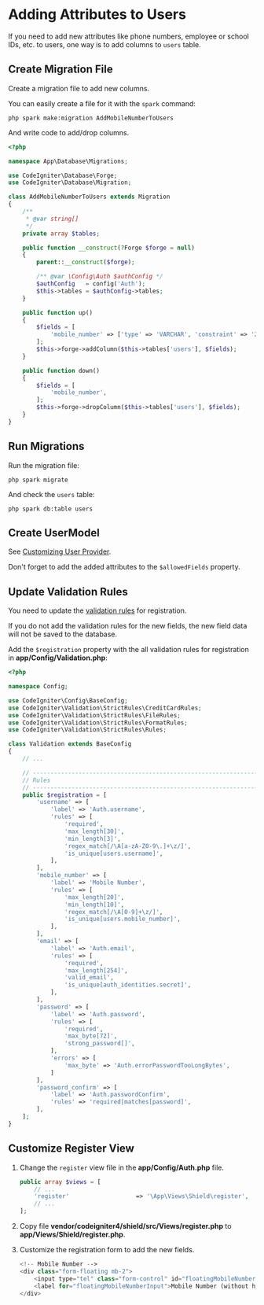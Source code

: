 # Adding Attributes to Users

If you need to add new attributes like phone numbers, employee or school IDs, etc.
to users, one way is to add columns to `users` table.

## Create Migration File

Create a migration file to add new columns.

You can easily create a file for it with the `spark` command:
```console
php spark make:migration AddMobileNumberToUsers
```

And write code to add/drop columns.

```php
<?php

namespace App\Database\Migrations;

use CodeIgniter\Database\Forge;
use CodeIgniter\Database\Migration;

class AddMobileNumberToUsers extends Migration
{
    /**
     * @var string[]
     */
    private array $tables;

    public function __construct(?Forge $forge = null)
    {
        parent::__construct($forge);

        /** @var \Config\Auth $authConfig */
        $authConfig   = config('Auth');
        $this->tables = $authConfig->tables;
    }

    public function up()
    {
        $fields = [
            'mobile_number' => ['type' => 'VARCHAR', 'constraint' => '20', 'null' => true],
        ];
        $this->forge->addColumn($this->tables['users'], $fields);
    }

    public function down()
    {
        $fields = [
            'mobile_number',
        ];
        $this->forge->dropColumn($this->tables['users'], $fields);
    }
}
```

## Run Migrations

Run the migration file:

```console
php spark migrate
```

And check the `users` table:

```console
php spark db:table users
```

## Create UserModel

See [Customizing User Provider](./user_provider.md).

Don't forget to add the added attributes to the `$allowedFields` property.

## Update Validation Rules

You need to update the [validation rules](./validation_rules.md) for registration.

If you do not add the validation rules for the new fields, the new field data will
not be saved to the database.

Add the `$registration` property with the all validation rules for registration
in **app/Config/Validation.php**:

```php
<?php

namespace Config;

use CodeIgniter\Config\BaseConfig;
use CodeIgniter\Validation\StrictRules\CreditCardRules;
use CodeIgniter\Validation\StrictRules\FileRules;
use CodeIgniter\Validation\StrictRules\FormatRules;
use CodeIgniter\Validation\StrictRules\Rules;

class Validation extends BaseConfig
{
    // ...

    // --------------------------------------------------------------------
    // Rules
    // --------------------------------------------------------------------
    public $registration = [
        'username' => [
            'label' => 'Auth.username',
            'rules' => [
                'required',
                'max_length[30]',
                'min_length[3]',
                'regex_match[/\A[a-zA-Z0-9\.]+\z/]',
                'is_unique[users.username]',
            ],
        ],
        'mobile_number' => [
            'label' => 'Mobile Number',
            'rules' => [
                'max_length[20]',
                'min_length[10]',
                'regex_match[/\A[0-9]+\z/]',
                'is_unique[users.mobile_number]',
            ],
        ],
        'email' => [
            'label' => 'Auth.email',
            'rules' => [
                'required',
                'max_length[254]',
                'valid_email',
                'is_unique[auth_identities.secret]',
            ],
        ],
        'password' => [
            'label' => 'Auth.password',
            'rules' => [
                'required',
                'max_byte[72]',
                'strong_password[]',
            ],
            'errors' => [
                'max_byte' => 'Auth.errorPasswordTooLongBytes',
            ]
        ],
        'password_confirm' => [
            'label' => 'Auth.passwordConfirm',
            'rules' => 'required|matches[password]',
        ],
    ];
}
```

## Customize Register View

1. Change the `register` view file in the **app/Config/Auth.php** file.

    ```php
    public array $views = [
        // ...
        'register'                   => '\App\Views\Shield\register',
        // ...
    ];
    ```

2. Copy file **vendor/codeigniter4/shield/src/Views/register.php** to **app/Views/Shield/register.php**.
3. Customize the registration form to add the new fields.

    ```php
    <!-- Mobile Number -->
    <div class="form-floating mb-2">
        <input type="tel" class="form-control" id="floatingMobileNumberInput" name="mobile_number" autocomplete="tel" placeholder="Mobile Number (without hyphen)" value="<?= old('mobile_number') ?>">
        <label for="floatingMobileNumberInput">Mobile Number (without hyphen)</label>
    </div>
    ```

